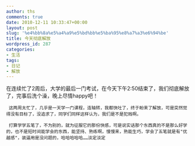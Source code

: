 ```yaml
---
author: ths
comments: true
date: 2010-12-11 10:33:47+00:00
layout: post
slug: '%e4%bb%8a%e5%a4%a9%e5%bd%bb%e5%ba%95%e8%a7%a3%e6%94%be'
title: 今天彻底解放
wordpress_id: 287
categories:
- 生活
tags:
- 日记
- 解放
---
```


在连续忙了2周后，大学的最后一门考试，在今天下午2:50结束了，我们彻底解放了，完事后洗个澡，晚上尽情happy吧！  

     这两周太忙了，几乎是一天学一门课程，连轴转，我都快吐了，终于盼来了解放，可是突然觉得没有目标了，没追求了，同学们同样这样认为，我们是不是犯贱啊。  

     打算学学五笔了，不为别的，就为征服它的那份快感，可是说实话那个东西真的不是那么好学的，也不是短时间能学会的东西，能坚持、熟练啊，慢慢来，熟能生巧，学会了五笔就是有"优越感"，装逼用是没问题的，哈哈哈哈哈……淡定淡定



